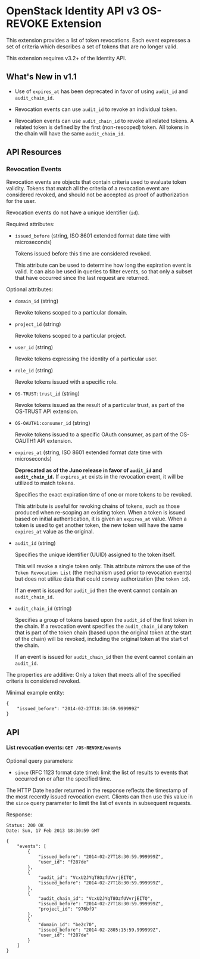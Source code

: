 OpenStack Identity API v3 OS-REVOKE Extension
=============================================

This extension provides a list of token revocations. Each event expresses a
set of criteria which describes a set of tokens that are no longer valid.

This extension requires v3.2+ of the Identity API.

What's New in v1.1
------------------

- Use of `expires_at` has been deprecated in favor of using `audit_id` and
  `audit_chain_id`.

- Revocation events can use `audit_id` to revoke an individual token.

- Revocation events can use `audit_chain_id` to revoke all related tokens. A
  related token is defined by the first (non-rescoped) token. All tokens in the
  chain will have the same `audit_chain_id`.

API Resources
-------------

### Revocation Events

Revocation events are objects that contain criteria used to evaluate token
validity. Tokens that match all the criteria of a revocation event are
considered revoked, and should not be accepted as proof of authorization for
the user.

Revocation events do not have a unique identifier (`id`).

Required attributes:

- `issued_before` (string, ISO 8601 extended format date time with
  microseconds)

  Tokens issued before this time are considered revoked.

  This attribute can be used to determine how long the expiration event is
  valid. It can also be used in queries to filter events, so that only a subset
  that have occurred since the last request are returned.

Optional attributes:

- `domain_id` (string)

  Revoke tokens scoped to a particular domain.

- `project_id` (string)

  Revoke tokens scoped to a particular project.

- `user_id` (string)

  Revoke tokens expressing the identity of a particular user.

- `role_id` (string)

  Revoke tokens issued with a specific role.

- `OS-TRUST:trust_id` (string)

  Revoke tokens issued as the result of a particular trust, as part of the
  OS-TRUST API extension.

- `OS-OAUTH1:consumer_id` (string)

  Revoke tokens issued to a specific OAuth consumer, as part of the OS-OAUTH1
  API extension.

- `expires_at` (string, ISO 8601 extended format date time with microseconds)

  **Deprecated as of the Juno release in favor of `audit_id` and
  `audit_chain_id`.** If ``expires_at`` exists in the revocation event, it will
  be utilized to match tokens.

  Specifies the exact expiration time of one or more tokens to be revoked.

  This attribute is useful for revoking chains of tokens, such as those produced when
  re-scoping an existing token. When a token is issued based on initial
  authentication, it is given an `expires_at` value. When a token is used to
  get another token, the new token will have the same `expires_at` value as the
  original.

- `audit_id` (string)

  Specifies the unique identifier (UUID) assigned to the token itself.

  This will revoke a single token only. This attribute mirrors the use of the
  ``Token Revocation List`` (the mechanism used prior to revocation events)
  but does not utilize data that could convey authorization (the ``token id``).

  If an event is issued for `audit_id` then the event cannot contain an
  `audit_chain_id`.

- `audit_chain_id` (string)

  Specifies a group of tokens based upon the `audit_id` of the first token
  in the chain. If a revocation event specifies the `audit_chain_id` any token
  that is part of the token chain (based upon the original token at the start
  of the chain) will be revoked, including the original token at the start of
  the chain.

  If an event is issued for `audit_chain_id` then the event cannot contain an
  `audit_id`.

The properties are additive: Only a token that meets all of the specified
criteria is considered revoked.

Minimal example entity:

    {
        "issued_before": "2014-02-27T18:30:59.999999Z"
    }

API
---

#### List revocation events: `GET /OS-REVOKE/events`

Optional query parameters:

- `since` (RFC 1123 format date time): limit the list of results to events that
  occurred on or after the specified time.

The HTTP Date header returned in the response reflects the timestamp of the
most recently issued revocation event. Clients can then use this value in the
`since` query parameter to limit the list of events in subsequent requests.

Response:

    Status: 200 OK
    Date: Sun, 17 Feb 2013 18:30:59 GMT

    {
        "events": [
            {
                "issued_before": "2014-02-27T18:30:59.999999Z",
                "user_id": "f287de"
            },
            {
                "audit_id": "VcxU2JYqT8OzfUVvrjEITQ",
                "issued_before": "2014-02-27T18:30:59.999999Z",
            },
            {
                "audit_chain_id": "VcxU2JYqT8OzfUVvrjEITQ",
                "issued_before": "2014-02-27T18:30:59.999999Z",
                "project_id": "976bf9"
            },
            {
                "domain_id": "be2c70",
                "issued_before": "2014-02-2805:15:59.999999Z",
                "user_id": "f287de"
            }
        ]
    }
